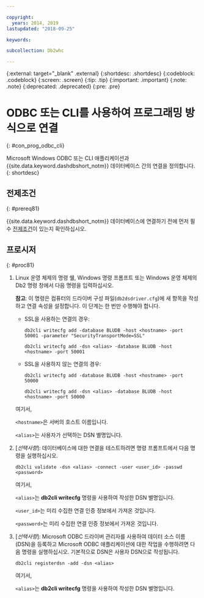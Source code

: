 ```yaml
---

copyright:
  years: 2014, 2019
lastupdated: "2018-09-25"

keywords:

subcollection: Db2whc

---
```


<!-- Attribute definitions --> 
{:external: target="_blank" .external}
{:shortdesc: .shortdesc}
{:codeblock: .codeblock}
{:screen: .screen}
{:tip: .tip}
{:important: .important}
{:note: .note}
{:deprecated: .deprecated}
{:pre: .pre}

# ODBC 또는 CLI를 사용하여 프로그래밍 방식으로 연결
{: #con_prog_odbc_cli}

Microsoft Windows ODBC 또는 CLI 애플리케이션과 {{site.data.keyword.dashdbshort_notm}} 데이터베이스 간의 연결을 정의합니다.
{: shortdesc}

## 전제조건
{: #prereq81}

{{site.data.keyword.dashdbshort_notm}} 데이터베이스에 연결하기 전에 먼저 필수 [전제조건](/docs/services/Db2whc/connecting?topic=Db2whc-connect_ov#prereqs)이 있는지 확인하십시오.

<!-- Before you can connect to your database, you must perform the following steps:

- [Verify prerequisites](prereqs.html), including installing driver packages, configuring your local environment, and downloading SSL certificates (if needed)
- Collect [connection information](credentials.html), including database details such as host name and port numbers, and connection credentials such as user ID and password -->

## 프로시저
{: #proc81}

1. Linux 운영 체제의 명령 쉘, Windows 명령 프롬프트 또는 Windows 운영 체제의 Db2 명령 창에서 다음 명령을 입력하십시오.

   **참고**: 이 명령은 컴퓨터의 드라이버 구성 파일(`db2dsdriver.cfg`)에 새 항목을 작성하고 연결 속성을 설정합니다. 이 단계는 한 번만 수행해야 합니다.
   
   - SSL을 사용하는 연결의 경우:

     `db2cli writecfg add -database BLUDB -host <hostname> -port 50001 -parameter "SecurityTransportMode=SSL"`

     `db2cli writecfg add -dsn <alias> -database BLUDB -host <hostname> -port 50001`

   - SSL을 사용하지 않는 연결의 경우:

     `db2cli writecfg add -database BLUDB -host <hostname> -port 50000`

     `db2cli writecfg add -dsn <alias> -database BLUDB -host <hostname> -port 50000`

   여기서,

   `<hostname>`은 서버의 호스트 이름입니다.

   `<alias>`는 사용자가 선택하는 DSN 별명입니다.
    
2. [*선택사항*]: 데이터베이스에 대한 연결을 테스트하려면 명령 프롬프트에서 다음 명령을 실행하십시오.

   `db2cli validate -dsn <alias> -connect -user <user_id> -passwd <password>`

   여기서,

   `<alias>`는 **db2cli writecfg** 명령을 사용하여 작성한 DSN 별명입니다.

   `<user_id>`는 미리 수집한 연결 인증 정보에서 가져온 것입니다.

   `<password>`는 미리 수집한 연결 인증 정보에서 가져온 것입니다.

3. [*선택사항*]: Microsoft ODBC 드라이버 관리자를 사용하여 데이터 소스 이름(DSN)을 등록하고 Microsoft ODBC 애플리케이션에 대한 작업을 수행하려면 다음 명령을 실행하십시오. 기본적으로 DSN은 사용자 DSN으로 작성됩니다.

   `db2cli registerdsn -add -dsn <alias>`

   여기서,
        
   `<alias>`는 **db2cli writecfg** 명령을 사용하여 작성한 DSN 별명입니다.



